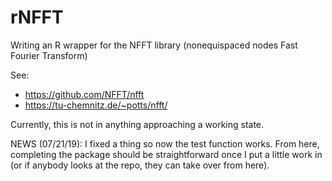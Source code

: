 # rNFFT
Writing an R wrapper for the NFFT library (nonequispaced nodes Fast Fourier Transform)

See: 
* https://github.com/NFFT/nfft
* https://tu-chemnitz.de/~potts/nfft/

Currently, this is not in anything approaching a working state.

NEWS (07/21/19): I fixed a thing so now the test function works. From here,
completing the package should be straightforward once I put a little work in
(or if anybody looks at the repo, they can take over from here). 
